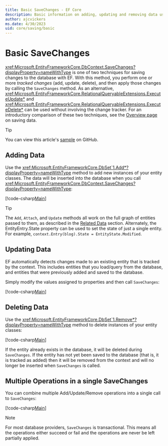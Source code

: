 ```yaml
---
title: Basic SaveChanges - EF Core
description: Basic information on adding, updating and removing data using SaveChanges with Entity Framework Core
author: ajcvickers
ms.date: 4/30/2023
uid: core/saving/basic
---
```

# Basic SaveChanges

<xref:Microsoft.EntityFrameworkCore.DbContext.SaveChanges?displayProperty=nameWithType> is one of two techniques for saving changes to the database with EF. With this method, you perform one or more *tracked changes* (add, update, delete), and then apply those changes by calling the `SaveChanges` method. As an alternative, <xref:Microsoft.EntityFrameworkCore.RelationalQueryableExtensions.ExecuteUpdate*> and <xref:Microsoft.EntityFrameworkCore.RelationalQueryableExtensions.ExecuteDelete*> can be used without involving the change tracker. For an introductory comparison of these two techniques, see the [Overview page](xref:core/saving/index) on saving data.

> [!TIP]
> You can view this article's [sample](https://github.com/dotnet/EntityFramework.Docs/tree/main/samples/core/Saving/Basics/) on GitHub.

## Adding Data

Use the <xref:Microsoft.EntityFrameworkCore.DbSet`1.Add*?displayProperty=nameWithType> method to add new instances of your entity classes. The data will be inserted into the database when you call <xref:Microsoft.EntityFrameworkCore.DbContext.SaveChanges?displayProperty=nameWithType>:

[!code-csharp[Main](../../../samples/core/Saving/Basics/Sample.cs#Add)]

> [!TIP]
> The `Add`, `Attach`, and `Update` methods all work on the full graph of entities passed to them, as described in the [Related Data](xref:core/saving/related-data) section. Alternately, the EntityEntry.State property can be used to set the state of just a single entity. For example, `context.Entry(blog).State = EntityState.Modified`.

## Updating Data

EF automatically detects changes made to an existing entity that is tracked by the context. This includes entities that you load/query from the database, and entities that were previously added and saved to the database.

Simply modify the values assigned to properties and then call `SaveChanges`:

[!code-csharp[Main](../../../samples/core/Saving/Basics/Sample.cs#Update)]

## Deleting Data

Use the <xref:Microsoft.EntityFrameworkCore.DbSet`1.Remove*?displayProperty=nameWithType> method to delete instances of your entity classes:

[!code-csharp[Main](../../../samples/core/Saving/Basics/Sample.cs#Remove)]

If the entity already exists in the database, it will be deleted during `SaveChanges`. If the entity has not yet been saved to the database (that is, it is tracked as added) then it will be removed from the context and will no longer be inserted when `SaveChanges` is called.

## Multiple Operations in a single SaveChanges

You can combine multiple Add/Update/Remove operations into a single call to `SaveChanges`:

[!code-csharp[Main](../../../samples/core/Saving/Basics/Sample.cs#MultipleOperations)]

> [!NOTE]
> For most database providers, `SaveChanges` is transactional. This means all the operations either succeed or fail and the operations are never be left partially applied.
